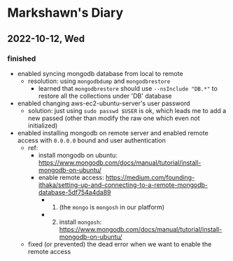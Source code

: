 # Markshawn's Diary

## 2022-10-12, Wed

### finished

- enabled syncing mongodb database from local to remote
  - resolution: using `mongodbdump` and `mongodbrestore`
    - learned that `mongodbrestore` should use `--nsInclude "DB.*"` to restore all the collections under 'DB' database
- enabled changing aws-ec2-ubuntu-server's user password
  - solution: just using `sudo passwd $USER` is ok, which leads me to add a new passed (other than modify the raw one which even not initialized)
- enabled installing mongodb on remote server and enabled remote access with `0.0.0.0` bound and user authentication
  - ref:
    - install mongodb on ubuntu: https://www.mongodb.com/docs/manual/tutorial/install-mongodb-on-ubuntu/
    - enable remote access: https://medium.com/founding-ithaka/setting-up-and-connecting-to-a-remote-mongodb-database-5df754a4da89
      - 1. (the `mongo` is `mongosh` in our platform)
      - 2. install `mongosh`: https://www.mongodb.com/docs/manual/tutorial/install-mongodb-on-ubuntu/
  - fixed (or prevented) the dead error when we want to enable the remote access
